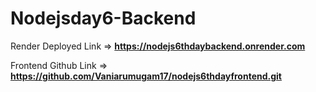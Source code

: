 # Nodejsday6-Backend

Render Deployed Link => **https://nodejs6thdaybackend.onrender.com**

Frontend Github Link => **https://github.com/Vaniarumugam17/nodejs6thdayfrontend.git**
